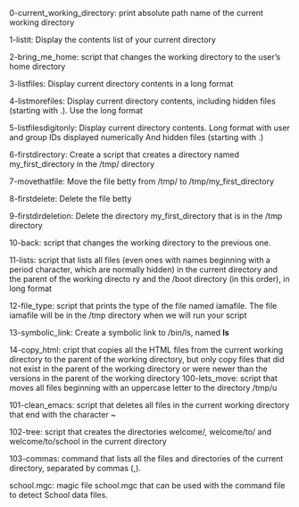 0-current_working_directory: print absolute path name of the current working directory

1-listit: Display the contents list of your current directory

2-bring_me_home: script that changes the working directory to the user’s home directory

3-listfiles: Display current directory contents in a long format

4-listmorefiles: Display current directory contents, including hidden files (starting with .). Use the long format

5-listfilesdigitonly: Display current directory contents.
		      Long format
		      with user and group IDs displayed numerically
		      And hidden files (starting with .)

6-firstdirectory: Create a script that creates a directory named my_first_directory in the /tmp/ directory

7-movethatfile: Move the file betty from /tmp/ to /tmp/my_first_directory

8-firstdelete: Delete the file betty

9-firstdirdeletion: Delete the directory my_first_directory that is in the /tmp directory

10-back: script that changes the working directory to the previous one.

11-lists: script that lists all files (even ones with names beginning with a period character, which are normally hidden) in the current directory and the parent of the working directo
ry and the /boot directory (in this order), in long format

12-file_type: script that prints the type of the file named iamafile. The file iamafile will be in the /tmp directory when we will run your script

13-symbolic_link: Create a symbolic link to /bin/ls, named __ls__

14-copy_html: cript that copies all the HTML files from the current working directory to the parent of the working directory, but only copy files that did not exist in the parent of the working directory or were newer than the versions in the parent of the working directory
100-lets_move: script that moves all files beginning with an uppercase letter to the directory /tmp/u

101-clean_emacs: script that deletes all files in the current working directory that end with the character ~

102-tree: script that creates the directories welcome/, welcome/to/ and welcome/to/school in the current directory

103-commas: command that lists all the files and directories of the current directory, separated by commas (,).

school.mgc:  magic file school.mgc that can be used with the command file to detect School data files.
	    